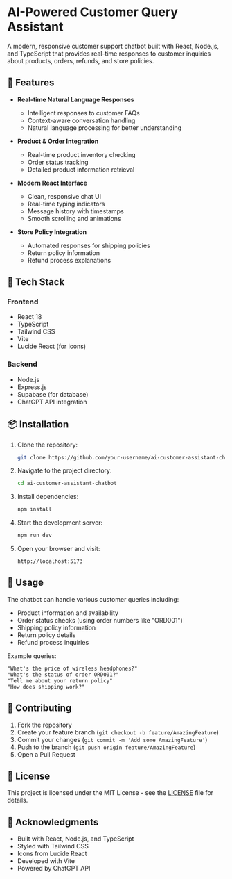 # AI-Powered Customer Query Assistant

A modern, responsive customer support chatbot built with React, Node.js, and TypeScript that provides real-time responses to customer inquiries about products, orders, refunds, and store policies.


## 🌟 Features

- **Real-time Natural Language Responses**
  - Intelligent responses to customer FAQs
  - Context-aware conversation handling
  - Natural language processing for better understanding

- **Product & Order Integration**
  - Real-time product inventory checking
  - Order status tracking
  - Detailed product information retrieval

- **Modern React Interface**
  - Clean, responsive chat UI
  - Real-time typing indicators
  - Message history with timestamps
  - Smooth scrolling and animations

- **Store Policy Integration**
  - Automated responses for shipping policies
  - Return policy information
  - Refund process explanations

## 🚀 Tech Stack

### Frontend
- React 18
- TypeScript
- Tailwind CSS
- Vite
- Lucide React (for icons)

### Backend
- Node.js
- Express.js
- Supabase (for database)
- ChatGPT API integration

## 📦 Installation

1. Clone the repository:
   ```bash
   git clone https://github.com/your-username/ai-customer-assistant-chatbot.git
   ```

2. Navigate to the project directory:
   ```bash
   cd ai-customer-assistant-chatbot
   ```

3. Install dependencies:
   ```bash
   npm install
   ```

4. Start the development server:
   ```bash
   npm run dev
   ```

5. Open your browser and visit:
   ```
   http://localhost:5173
   ```

## 💬 Usage

The chatbot can handle various customer queries including:

- Product information and availability
- Order status checks (using order numbers like "ORD001")
- Shipping policy information
- Return policy details
- Refund process inquiries

Example queries:
```
"What's the price of wireless headphones?"
"What's the status of order ORD001?"
"Tell me about your return policy"
"How does shipping work?"
```


## 🤝 Contributing

1. Fork the repository
2. Create your feature branch (`git checkout -b feature/AmazingFeature`)
3. Commit your changes (`git commit -m 'Add some AmazingFeature'`)
4. Push to the branch (`git push origin feature/AmazingFeature`)
5. Open a Pull Request

## 📝 License

This project is licensed under the MIT License - see the [LICENSE](LICENSE) file for details.

## 🙏 Acknowledgments

- Built with React, Node.js, and TypeScript
- Styled with Tailwind CSS
- Icons from Lucide React
- Developed with Vite
- Powered by ChatGPT API





